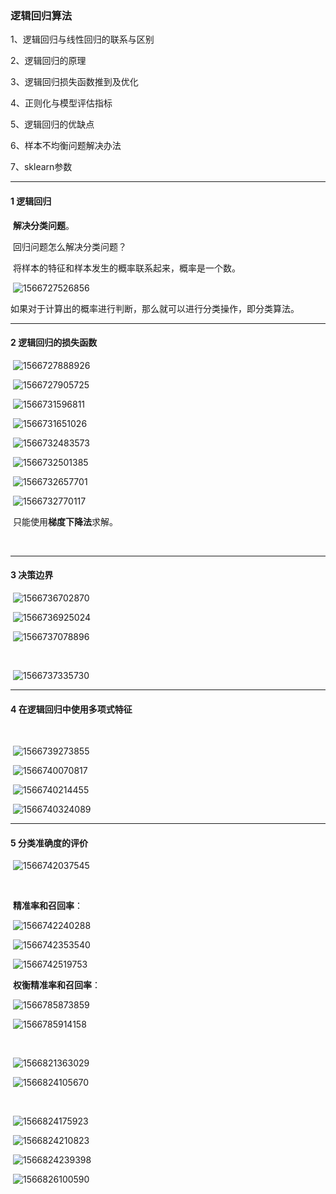 ### 逻辑回归算法

1、逻辑回归与线性回归的联系与区别

2、逻辑回归的原理

3、逻辑回归损失函数推到及优化

4、正则化与模型评估指标

5、逻辑回归的优缺点

6、样本不均衡问题解决办法

7、sklearn参数





----

#### 1 逻辑回归

​		**解决分类问题**。

​		回归问题怎么解决分类问题？

​		将样本的特征和样本发生的概率联系起来，概率是一个数。

​		![1566727526856](LogisticRegression.assets/1566727526856.png)

​		如果对于计算出的概率进行判断，那么就可以进行分类操作，即分类算法。



----

#### 2 逻辑回归的损失函数

​		![1566727888926](LogisticRegression.assets/1566727888926.png)

​		![1566727905725](LogisticRegression.assets/1566727905725.png)

​		![1566731596811](LogisticRegression.assets/1566731596811.png)

​		![1566731651026](LogisticRegression.assets/1566731651026.png)

​		![1566732483573](LogisticRegression.assets/1566732483573.png)

​		![1566732501385](LogisticRegression.assets/1566732501385.png)

​		![1566732657701](LogisticRegression.assets/1566732657701.png)

​		![1566732770117](LogisticRegression.assets/1566732770117.png)

​		只能使用**梯度下降法**求解。

​		

---

#### 3 决策边界

​		![1566736702870](LogisticRegression.assets/1566736702870.png)

​		![1566736925024](LogisticRegression.assets/1566736925024.png)

​		![1566737078896](LogisticRegression.assets/1566737078896.png)

​		



​		![1566737335730](LogisticRegression.assets/1566737335730.png)

---

#### 4 在逻辑回归中使用多项式特征

​		





​		![1566739273855](LogisticRegression.assets/1566739273855.png)



​		![1566740070817](LogisticRegression.assets/1566740070817.png)

​		![1566740214455](LogisticRegression.assets/1566740214455.png)

​		![1566740324089](LogisticRegression.assets/1566740324089.png)







----

#### 5 分类准确度的评价

​		![1566742037545](LogisticRegression.assets/1566742037545.png)

​		

​		**精准率和召回率**：

​		![1566742240288](LogisticRegression.assets/1566742240288.png)

​		![1566742353540](LogisticRegression.assets/1566742353540.png)

​		![1566742519753](LogisticRegression.assets/1566742519753.png)



​		**权衡精准率和召回率**：

​		![1566785873859](LogisticRegression.assets/1566785873859.png)

​		![1566785914158](LogisticRegression.assets/1566785914158.png)

​		

​		![1566821363029](LogisticRegression.assets/1566821363029.png)

​		![1566824105670](LogisticRegression.assets/1566824105670.png)

​		



​		![1566824175923](LogisticRegression.assets/1566824175923.png)

​		![1566824210823](LogisticRegression.assets/1566824210823.png)

​		![1566824239398](LogisticRegression.assets/1566824239398.png)

​		![1566826100590](LogisticRegression.assets/1566826100590.png)

